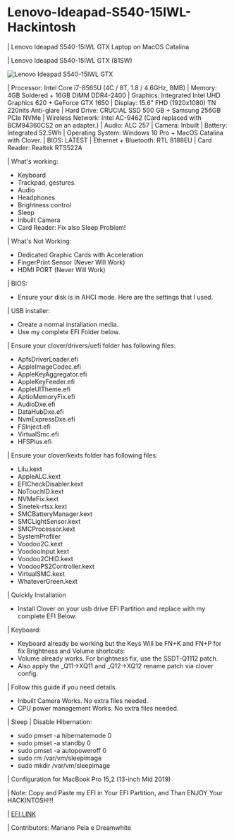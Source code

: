 # Lenovo-Ideapad-S540-15IWL-Hackintosh
| Lenovo Ideapad S540-15IWL GTX Laptop on MacOS Catalina

| Lenovo Ideapad S540-15IWL GTX (81SW)

![Lenovo Ideapad S540-15IWL GTX](https://brain-images-ssl.cdn.dixons.com/4/4/10193744/u_10193744.jpg)
 
| Processor: Intel Core i7-8565U (4C / 8T, 1.8 / 4.6GHz, 8MB)
| Memory: 4GB Soldered + 16GB DIMM DDR4-2400
| Graphics: Integrated Intel UHD Graphics 620 + GeForce GTX 1650
| Display: 15.6" FHD (1920x1080) TN 220nits Anti-glare
| Hard Drive: CRUCIAL SSD 500 GB + Samsung 256GB PCIe NVMe
| Wireless Network: Intel AC-9462 (Card replaced with BCM94360CS2 on an adapter.)
| Audio: ALC 257
| Camera: Inbuilt
| Battery: Integrated 52.5Wh
| Operating System: Windows 10 Pro + MacOS Catalina with Clover.
| BIOS: LATEST
| Ethernet + Bluetooth: RTL 8188EU
| Card Reader: Realtek RTS522A
 
 
| What's working:
- Keyboard
- Trackpad, gestures.
- Audio
- Headphones
- Brightness control
- Sleep
- Inbuilt Camera
- Card Reader: Fix also Sleep Problem! 

| What's Not Working:
- Dedicated Graphic Cards with Acceleration 
- FingerPrint Sensor (Never Will Work)
- HDMI PORT (Never Will Work)

| BIOS:
- Ensure your disk is in AHCI mode. Here are the settings that I used.

| USB installer:
- Create a normal installation media.
- Use my complete EFI Folder below.

| Ensure your clover/drivers/uefi folder has following files:
- ApfsDriverLoader.efi
- AppleImageCodec.efi
- AppleKeyAggregator.efi
- AppleKeyFeeder.efi
- AppleUITheme.efi
- AptioMemoryFix.efi
- AudioDxe.efi
- DataHubDxe.efi
- NvmExpressDxe.efi
- FSInject.efi
- VirtualSmc.efi
- HFSPlus.efi

| Ensure your clover/kexts folder has following files:
- Lilu.kext
- AppleALC.kext
- EFICheckDisabler.kext
- NoTouchID.kext
- NVMeFix.kext
- Sinetek-rtsx.kext
- SMCBatteryManager.kext
- SMCLightSensor.kext
- SMCProcessor.kext
- SystemProfiler
- Voodoo2C.kext
- VoodooInput.kext
- Voodoo2CHID.kext
- VoodooPS2Controller.kext
- VirtualSMC.kext
- WhateverGreen.kext
 
| Quickly Installation
- Install Clover on your usb drive EFI Partition and replace with my complete EFI Below.
 
| Keyboard:
- Keyboard already be working but the Keys Will be FN+K and FN+P for fix Brightness and Volume shortcuts:
- Volume already works. For brightness fix, use the SSDT-Q1112 patch.
- Also apply the _Q11->XQ11 and _Q12->XQ12 rename patch via clover config.

| Follow this guide if you need details.
- Inbuilt Camera Works. No extra files needed.
- CPU power management Works. No extra files needed.

| Sleep
| Disable Hibernation:
- sudo pmset -a hibernatemode 0
- sudo pmset -a standby 0
- sudo pmset -a autopoweroff 0
- sudo rm /var/vm/sleepimage
- sudo mkdir /var/vm/sleepimage

| Configuration for MacBook Pro 15,2 (13-inch Mid 2019)

| Note: Copy and Paste my EFI in Your EFI Partition, and Than ENJOY Your HACKINTOSH!!!

| [EFI LINK](https://example.com)


| Contributors: Mariano Pela e Dreamwhite
